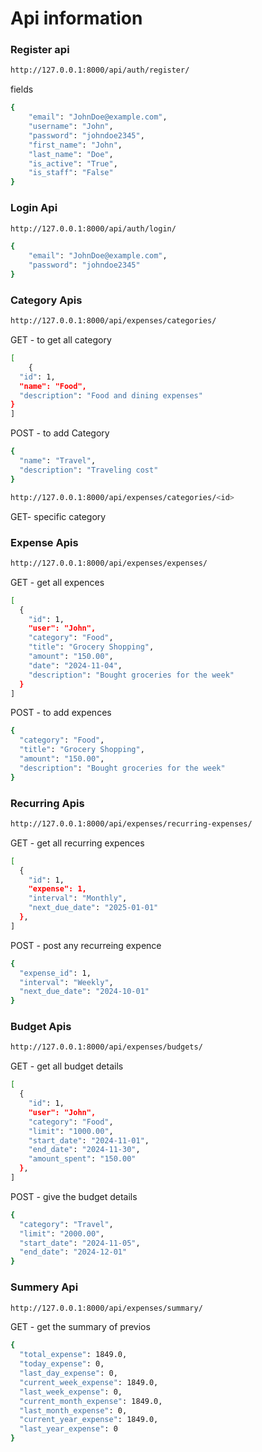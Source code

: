 # Api information

### Register api

```bash
http://127.0.0.1:8000/api/auth/register/
```

fields

```bash
{
    "email": "JohnDoe@example.com",
    "username": "John",
    "password": "johndoe2345",
    "first_name": "John",
    "last_name": "Doe",
    "is_active": "True",
    "is_staff": "False"
}
```

### Login Api

```bash
http://127.0.0.1:8000/api/auth/login/
```

```bash
{
    "email": "JohnDoe@example.com",
    "password": "johndoe2345"
}
```

### Category Apis

```bash
http://127.0.0.1:8000/api/expenses/categories/
```

GET - to get all category

```bash
[
    {
  "id": 1,
  "name": "Food",
  "description": "Food and dining expenses"
}
]
```

POST - to add Category

```bash
{
  "name": "Travel",
  "description": "Traveling cost"
}
```

```bash
http://127.0.0.1:8000/api/expenses/categories/<id>
```

GET- specific category

### Expense Apis

```bash
http://127.0.0.1:8000/api/expenses/expenses/
```

GET - get all expences

```bash
[
  {
    "id": 1,
    "user": "John",
    "category": "Food",
    "title": "Grocery Shopping",
    "amount": "150.00",
    "date": "2024-11-04",
    "description": "Bought groceries for the week"
  }
]
```

POST - to add expences

```bash
{
  "category": "Food",
  "title": "Grocery Shopping",
  "amount": "150.00",
  "description": "Bought groceries for the week"
}

```

### Recurring Apis

```bash
http://127.0.0.1:8000/api/expenses/recurring-expenses/
```

GET - get all recurring expences

```bash
[
  {
    "id": 1,
    "expense": 1,
    "interval": "Monthly",
    "next_due_date": "2025-01-01"
  },
]
```

POST - post any recurreing expence

```bash
{
  "expense_id": 1,
  "interval": "Weekly",
  "next_due_date": "2024-10-01"
}
```

### Budget Apis

```bash
http://127.0.0.1:8000/api/expenses/budgets/
```

GET - get all budget details

```bash
[
  {
    "id": 1,
    "user": "John",
    "category": "Food",
    "limit": "1000.00",
    "start_date": "2024-11-01",
    "end_date": "2024-11-30",
    "amount_spent": "150.00"
  },
]
```

POST - give the budget details

```bash
{
  "category": "Travel",
  "limit": "2000.00",
  "start_date": "2024-11-05",
  "end_date": "2024-12-01"
}
```

### Summery Api

```bash
http://127.0.0.1:8000/api/expenses/summary/
```

GET - get the summary of previos

```bash
{
  "total_expense": 1849.0,
  "today_expense": 0,
  "last_day_expense": 0,
  "current_week_expense": 1849.0,
  "last_week_expense": 0,
  "current_month_expense": 1849.0,
  "last_month_expense": 0,
  "current_year_expense": 1849.0,
  "last_year_expense": 0
}
```